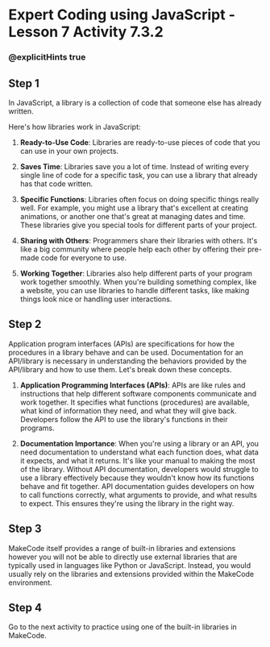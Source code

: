 # Expert Coding using JavaScript - Lesson 7 Activity 7.3.2
### @explicitHints true

## Step 1

In JavaScript, a library is a collection of code that someone else has already written.

Here's how libraries work in JavaScript:

1.  **Ready-to-Use Code**:  Libraries are ready-to-use pieces of code that you can use in your own projects.
    
2.  **Saves Time**: Libraries save you a lot of time. Instead of writing every single line of code for a specific task, you can use a library that already has that code written. 
    
3.  **Specific Functions**: Libraries often focus on doing specific things really well. For example, you might use a library that's excellent at creating animations, or another one that's great at managing dates and time. These libraries give you special tools for different parts of your project.
    
4.  **Sharing with Others**: Programmers share their libraries with others. It's like a big community where people help each other by offering their pre-made code for everyone to use.
    
5.  **Working Together**: Libraries also help different parts of your program work together smoothly. When you're building something complex, like a website, you can use libraries to handle different tasks, like making things look nice or handling user interactions.

## Step 2

Application program interfaces (APIs) are specifications for how the procedures in a library behave and can be used.
Documentation for an API/library is necessary in understanding the behaviors provided by the API/library and how to use them.
Let's break down these concepts. 

1.  **Application Programming Interfaces (APIs)**: APIs are like rules and instructions that help different software components communicate and work together. It specifies what functions (procedures) are available, what kind of information they need, and what they will give back. Developers follow the API to use the library's functions in their programs.
       
2.  **Documentation Importance**: When you're using a library or an API, you need documentation to understand what each function does, what data it expects, and what it returns. It's like your manual to making the most of the library.
Without API documentation, developers would struggle to use a library effectively because they wouldn't know how its functions behave and fit together.  API documentation guides developers on how to call functions correctly, what arguments to provide, and what results to expect. This ensures they're using the library in the right way.

## Step 3

MakeCode itself provides a range of built-in libraries and extensions however  you will not be able to directly use external libraries that are typically used in languages like Python or JavaScript. Instead, you would usually rely on the libraries and extensions provided within the MakeCode environment.

## Step 4

Go to the next activity to practice using one of the built-in libraries in MakeCode. 